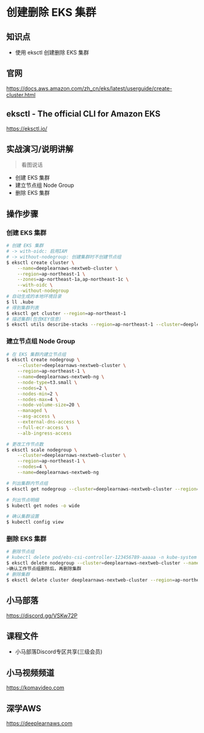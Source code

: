 创建删除 EKS 集群
================

## 知识点

* 使用 eksctl 创建删除 EKS 集群

## 官网

https://docs.aws.amazon.com/zh_cn/eks/latest/userguide/create-cluster.html

## eksctl - The official CLI for Amazon EKS

https://eksctl.io/

## 实战演习/说明讲解

>看图说话

+ 创建 EKS 集群
+ 建立节点组 Node Group
+ 删除 EKS 集群

## 操作步骤

### 创建 EKS 集群

```bash
# 创建 EKS 集群
# -> with-oidc: 启用IAM
# -> without-nodegroup: 创建集群时不创建节点组
$ eksctl create cluster \
    --name=deeplearnaws-nextweb-cluster \
    --region=ap-northeast-1 \
    --zones=ap-northeast-1a,ap-northeast-1c \
    --with-oidc \
    --without-nodegroup
# 自动生成的本地环境目录
$ ll .kube
# 得到集群列表
$ eksctl get cluster --region=ap-northeast-1
# 描述集群(包含KEY信息)
$ eksctl utils describe-stacks --region=ap-northeast-1 --cluster=deeplearnaws-nextweb-cluster
```

### 建立节点组 Node Group

```bash
# 在 EKS 集群内建立节点组
$ eksctl create nodegroup \
    --cluster=deeplearnaws-nextweb-cluster \
    --region=ap-northeast-1 \
    --name=deeplearnaws-nextweb-ng \
    --node-type=t3.small \
    --nodes=2 \
    --nodes-min=2 \
    --nodes-max=4 \
    --node-volume-size=20 \
    --managed \
    --asg-access \
    --external-dns-access \
    --full-ecr-access \
    --alb-ingress-access

# 更改工作节点数
$ eksctl scale nodegroup \
    --cluster=deeplearnaws-nextweb-cluster \
    --region=ap-northeast-1 \
    --nodes=4 \
    --name=deeplearnaws-nextweb-ng

# 列出集群内节点组
$ eksctl get nodegroup --cluster=deeplearnaws-nextweb-cluster --region=ap-northeast-1

# 列出节点明细
$ kubectl get nodes -o wide

# 确认集群设置
$ kubectl config view
```

### 删除 EKS 集群

```bash
# 删除节点组
# kubectl delete pod/ebs-csi-controller-123456789-aaaaa -n kube-system
$ eksctl delete nodegroup --cluster=deeplearnaws-nextweb-cluster --name=deeplearnaws-nextweb-ng --region=ap-northeast-1
>确认工作节点组删除后，再删除集群
# 删除集群
$ eksctl delete cluster deeplearnaws-nextweb-cluster --region=ap-northeast-1
```

## 小马部落

https://discord.gg/VSKw72P

## 课程文件

+ 小马部落Discord专区共享(三级会员)

## 小马视频频道

https://komavideo.com

## 深学AWS

https://deeplearnaws.com
